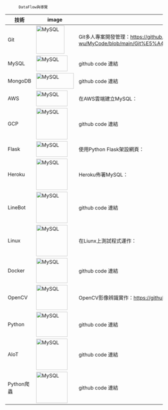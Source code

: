          
          DataFlow與導覽
          
          
|    技術  |    image   |   code    |     
| ------------- | ------------- | ------------- |
| Git | <img src="https://user-images.githubusercontent.com/97188330/156695477-23f2b634-7518-4d3a-82be-55eb40fee94e.png" width="90" height="90" alt="MySQL"/><br/> |  Git多人專案開發管理：https://github.com/Yulissa-wu/MyCode/blob/main/Git%E5%A4%9A%E4%BA%BA%E5%B0%88%E6%A1%88%E9%96%8B%E7%99%BC%E7%AE%A1%E7%90%86.md |
| MySQL | <img src="https://i.imgur.com/XlGhVt2.png" width="100" height="50" alt="MySQL"/><br/> |  github code 連結 |
| MongoDB | <img src="https://i.imgur.com/gV3hzu7.png" width="120" height="50" alt="MySQL"/><br/>  | github code 連結  |
| AWS | <img src="https://i.imgur.com/7mNaYMb.png" width="100" height="50" alt="MySQL"/><br/>  | 在AWS雲端建立MySQL：  |
| GCP | <img src="https://i.imgur.com/fLaY7V4.png" width="100" height="100" alt="MySQL"/><br/>  | github code 連結  |
| Flask | <img src="https://i.imgur.com/xQsD61i.png" width="100" height="50" alt="MySQL"/><br/>  | 使用Python Flask架設網頁：  |
| Heroku  | <img src="https://i.imgur.com/15pC7vH.png" width="100" height="100" alt="MySQL"/><br/>  | Heroku佈署MySQL：  |
| LineBot | <img src="https://i.imgur.com/SxA0wVj.png" width="100" height="100" alt="MySQL"/><br/>  | github code 連結  |
| Linux | <img src="https://user-images.githubusercontent.com/97188330/156330033-4202cc60-ffd5-4571-b615-6d8675c43028.png" width="100" height="100" alt="MySQL"/><br/>  | 在Liunx上測試程式運作：  |
| Docker | <img src="https://user-images.githubusercontent.com/97188330/156326963-59a1beaf-c15a-4fc1-bd4c-ecf7e51d126d.png" width="100" height="80" alt="MySQL"/><br/>  | github code 連結  |
| OpenCV | <img src="https://user-images.githubusercontent.com/97188330/156327491-75c4a321-7c37-40bc-a9c3-48e4b21b5a4d.png" width="100" height="80" alt="MySQL"/><br/>  | OpenCV影像辨識實作：https://github.com/Yulissa-wu/MyCode/blob/main/OpenCV%20Code  |
| Python | <img src="https://user-images.githubusercontent.com/97188330/156327613-feb70466-5d37-4539-9a33-41e5c968d4de.png" width="100" height="80" alt="MySQL"/><br/>  | github code 連結  |
| AIoT | <img src="https://user-images.githubusercontent.com/97188330/156328390-e90ea371-b28d-48b1-b10b-e918df5f6d1c.jpg" width="100" height="100" alt="MySQL"/><br/>  | github code 連結  |
| Python爬蟲  | <img src="https://i.imgur.com/K76mxwz.png" width="100" height="100" alt="MySQL"/><br/>  | github code 連結  |

